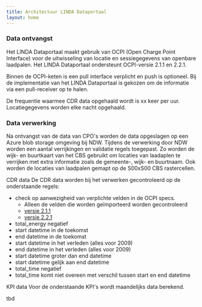 ```yaml
---
title: Architectuur LINDA Dataportaal
layout: home
---
```


### Data ontvangst

Het LINDA Dataportaal maakt gebruik van OCPI (Open Charge Point Interface) voor de uitwisseling van locatie en sessiegegevens van openbare laadpalen. Het LINDA Dataportaal ondersteunt OCPI-versie 2.1.1 en 2.2.1.

Binnen de OCPI-keten is een pull interface verplicht en push is optioneel. Bij de implementatie van het LINDA Dataportaal is gekozen om de informatie via een pull-receiver op te halen.

De frequentie waarmee CDR data opgehaald wordt is xx keer per uur. Locatiegegevens worden elke nacht opgehaald.

### Data verwerking
 
Na ontvangst van de data van CPO's worden de data opgeslagen op een Azure blob storage omgeving bij NDW. Tijdens de verwerking door NDW worden een aantal verrijkingen en validatie regels toegepast. Zo worden de wijk- en buurtkaart van het CBS gebruikt om locaties van laadaplen te verrijken met extra informatie zoals de gemeente-, wijk- en buurtnaam. Ook worden de locaties van laadpalen gemapt op de S00xS00 CBS rastercellen.

CDR data
De CDR data worden bij het verwerken gecontroleerd op de onderstaande regels:

- check op aanwezigheid van verplichte velden in de OCPI specs.
    - Alleen de velden die worden geïmporteerd worden gecontroleerd
    - [versie 2.1.1](https:\\github.com/ocPi/ocpi/releases/download/2.1.1-d2/OCPI-2.1.1-d2.Pdf) 
    - [versie 2.2.1](https:\\github.com/ocPi/ocpi/releases/download/2.2.1/OCPl-2.2.1.Pdf)
- total_energy negatief
- start datetime in de toekomst
- end datetime in de toekomst
- start datetime in het verleden (alles voor 2009)
- end datetime in het verleden (alles voor 2009)
- start datetime groter dan end datetime
- start datetime gelijk aan end datetime
- total_time negatief
- total_time komt niet overeen met verschil tussen start en end datetime

KPI data
Voor de onderstaande KPI's wordt maandelijks data berekend.

tbd
